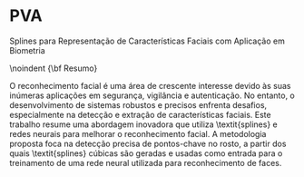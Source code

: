 # PVA
Splines para Representação de Características Faciais com Aplicação em Biometria

\noindent {\bf Resumo}

O reconhecimento facial é uma área de crescente interesse devido às suas inúmeras aplicações em segurança, vigilância e autenticação. No entanto, o desenvolvimento de sistemas robustos e precisos enfrenta desafios, especialmente na detecção e extração de características faciais. Este trabalho resume uma abordagem inovadora que utiliza \textit{splines} e redes neurais para melhorar o reconhecimento facial. A metodologia proposta foca na detecção precisa de pontos-chave no rosto, a partir dos quais \textit{splines} cúbicas são geradas e usadas como entrada para o treinamento de uma rede neural utilizada para reconhecimento de faces.
